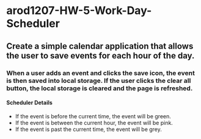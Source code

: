 # arod1207-HW-5-Work-Day-Scheduler
## Create a simple calendar application that allows the user to save events for each hour of the day.

### When a user adds an event and clicks the save icon, the event is then saved into local storage.  If the user clicks the clear all button, the local storage is cleared and the page is refreshed.

#### Scheduler Details
* If the event is before the current time, the event will be green.
* If the event is between the current hour,  the event will be pink.
* If the event is past the current time, the event will be grey.

